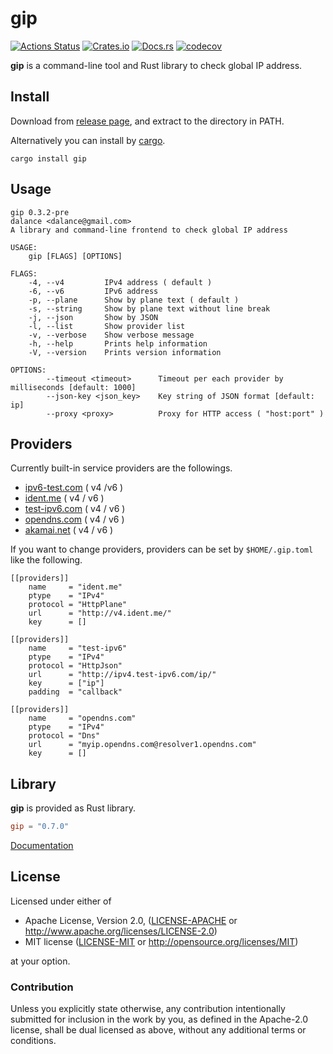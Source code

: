 # gip

[![Actions Status](https://github.com/dalance/gip/workflows/Regression/badge.svg)](https://github.com/dalance/gip/actions)
[![Crates.io](https://img.shields.io/crates/v/gip.svg)](https://crates.io/crates/gip)
[![Docs.rs](https://docs.rs/gip/badge.svg)](https://docs.rs/gip)
[![codecov](https://codecov.io/gh/dalance/gip/branch/master/graph/badge.svg)](https://codecov.io/gh/dalance/gip)

**gip** is a command-line tool and Rust library to check global IP address.

## Install
Download from [release page](https://github.com/dalance/gip/releases/latest), and extract to the directory in PATH.

Alternatively you can install by [cargo](https://crates.io).

```
cargo install gip
```

## Usage

```
gip 0.3.2-pre
dalance <dalance@gmail.com>
A library and command-line frontend to check global IP address

USAGE:
    gip [FLAGS] [OPTIONS]

FLAGS:
    -4, --v4         IPv4 address ( default )
    -6, --v6         IPv6 address
    -p, --plane      Show by plane text ( default )
    -s, --string     Show by plane text without line break
    -j, --json       Show by JSON
    -l, --list       Show provider list
    -v, --verbose    Show verbose message
    -h, --help       Prints help information
    -V, --version    Prints version information

OPTIONS:
        --timeout <timeout>      Timeout per each provider by milliseconds [default: 1000]
        --json-key <json_key>    Key string of JSON format [default: ip]
        --proxy <proxy>          Proxy for HTTP access ( "host:port" )
```

## Providers
Currently built-in service providers are the followings.

- [ipv6-test.com](http://ipv6-test.com) ( v4 /v6 )
- [ident.me](http://api.ident.me) ( v4 / v6 )
- [test-ipv6.com](http://test-ipv6.com) ( v4 / v6 )
- [opendns.com](https://www.opendns.com) ( v4 / v6 )
- [akamai.net](https://developer.akamai.com) ( v4 / v6 )

If you want to change providers, providers can be set by `$HOME/.gip.toml` like the following.

```
[[providers]]
    name     = "ident.me"
    ptype    = "IPv4"
    protocol = "HttpPlane"
    url      = "http://v4.ident.me/"
    key      = []

[[providers]]
    name     = "test-ipv6"
    ptype    = "IPv4"
    protocol = "HttpJson"
    url      = "http://ipv4.test-ipv6.com/ip/"
    key      = ["ip"]
    padding  = "callback"

[[providers]]
    name     = "opendns.com"
    ptype    = "IPv4"
    protocol = "Dns"
    url      = "myip.opendns.com@resolver1.opendns.com"
    key      = []
```

## Library

**gip** is provided as Rust library.

```Cargo.toml
gip = "0.7.0"
```

[Documentation](https://docs.rs/gip)

## License

Licensed under either of

 * Apache License, Version 2.0, ([LICENSE-APACHE](LICENSE-APACHE) or http://www.apache.org/licenses/LICENSE-2.0)
 * MIT license ([LICENSE-MIT](LICENSE-MIT) or http://opensource.org/licenses/MIT)

at your option.

### Contribution

Unless you explicitly state otherwise, any contribution intentionally
submitted for inclusion in the work by you, as defined in the Apache-2.0
license, shall be dual licensed as above, without any additional terms or
conditions.
